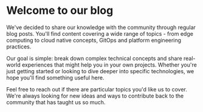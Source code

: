 # Welcome to our blog

We've decided to share our knowledge with the community through regular blog posts. You'll find content covering a wide range of topics - from edge computing to cloud native concepts, GitOps and platform engineering practices.

Our goal is simple: break down complex technical concepts and share real-world experiences that might help you in your own projects. Whether you're just getting started or looking to dive deeper into specific technologies, we hope you'll find something useful here.

Feel free to reach out if there are particular topics you'd like us to cover. We're always looking for new ideas and ways to contribute back to the community that has taught us so much.